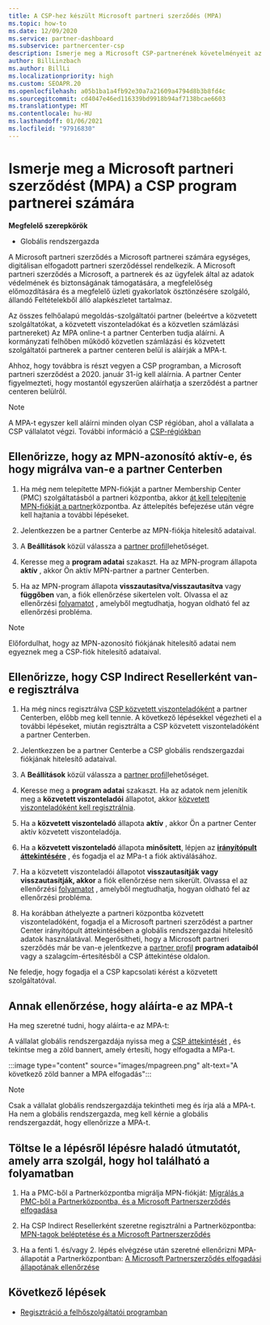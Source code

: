 ```yaml
---
title: A CSP-hez készült Microsoft partneri szerződés (MPA)
ms.topic: how-to
ms.date: 12/09/2020
ms.service: partner-dashboard
ms.subservice: partnercenter-csp
description: Ismerje meg a Microsoft CSP-partnerének követelményeit az egységes, digitálisan elfogadott Microsoft partneri szerződés (MPA) aláírásához és ellenőrzéséhez.
author: BillLinzbach
ms.author: BillLi
ms.localizationpriority: high
ms.custom: SEOAPR.20
ms.openlocfilehash: a05b1ba1a4fb92e30a7a21609a4794d8b3b8fd4c
ms.sourcegitcommit: cd4047e46ed116339bd9918b94af7138bcae6603
ms.translationtype: MT
ms.contentlocale: hu-HU
ms.lasthandoff: 01/06/2021
ms.locfileid: "97916830"
---
```

# <a name="learn-about-the-microsoft-partner-agreement-mpa-for-csp-program-partners"></a>Ismerje meg a Microsoft partneri szerződést (MPA) a CSP program partnerei számára

**Megfelelő szerepkörök**

- Globális rendszergazda

A Microsoft partneri szerződés a Microsoft partnerei számára egységes, digitálisan elfogadott partneri szerződéssel rendelkezik. A Microsoft partneri szerződés a Microsoft, a partnerek és az ügyfelek által az adatok védelmének és biztonságának támogatására, a megfelelőség előmozdítására és a megfelelő üzleti gyakorlatok ösztönzésére szolgáló, állandó Feltételekből álló alapkészletet tartalmaz.

Az összes felhőalapú megoldás-szolgáltatói partner (beleértve a közvetett szolgáltatókat, a közvetett viszonteladókat és a közvetlen számlázási partnereket) Az MPA online-t a partner Centerben tudja aláírni. A kormányzati felhőben működő közvetlen számlázási és közvetett szolgáltatói partnerek a partner centeren belül is aláírják a MPA-t.

Ahhoz, hogy továbbra is részt vegyen a CSP programban, a Microsoft partneri szerződést a 2020. január 31-ig kell aláírnia. A partner Center figyelmezteti, hogy mostantól egyszerűen aláírhatja a szerződést a partner centeren belülről.

>[!NOTE]
>A MPA-t egyszer kell aláírni minden olyan CSP régióban, ahol a vállalata a CSP vállalatot végzi. További információ a [CSP-régiókban](regional-authorization-overview.md) 

## <a name="verify-your-mpn-id-is-active-and-migrated-to-partner-center"></a>Ellenőrizze, hogy az MPN-azonosító aktív-e, és hogy migrálva van-e a partner Centerben

1. Ha még nem telepítette MPN-fiókját a partner Membership Center (PMC) szolgáltatásból a partneri központba, akkor [át kell telepítenie MPN-fiókját a partner](move-pmc-pc-map.md)központba. Az áttelepítés befejezése után végre kell hajtania a további lépéseket. 

1. Jelentkezzen be a partner Centerbe az MPN-fiókja hitelesítő adataival.
 
1. A **Beállítások** közül válassza a [partner profil](https://partner.microsoft.com/pcv/accountsettings/connectedpartnerprofile)lehetőséget.

1. Keresse meg a **program adatai** szakaszt. Ha az MPN-program állapota **aktív** , akkor Ön aktív MPN-partner a partner Centerben.
 
1. Ha az MPN-program állapota **visszautasítva/visszautasítva** vagy **függőben** van, a fiók ellenőrzése sikertelen volt. Olvassa el az ellenőrzési [folyamatot](verification-responses.md) , amelyből megtudhatja, hogyan oldható fel az ellenőrzési probléma.



>[!NOTE]
>Előfordulhat, hogy az MPN-azonosító fiókjának hitelesítő adatai nem egyeznek meg a CSP-fiók hitelesítő adataival.

## <a name="confirm-you-are-enrolled-as-a-csp-indirect-reseller"></a>Ellenőrizze, hogy CSP Indirect Resellerként van-e regisztrálva

1. Ha még nincs regisztrálva [CSP közvetett viszonteladóként](indirect-reseller-tasks-in-partner-center.md) a partner Centerben, előbb meg kell tennie. A következő lépésekkel végezheti el a további lépéseket, miután regisztrálta a CSP közvetett viszonteladóként a partner Centerben.

1. Jelentkezzen be a partner Centerbe a CSP globális rendszergazdai fiókjának hitelesítő adataival.

1. A **Beállítások** közül válassza a [partner profil](https://partner.microsoft.com/pcv/accountsettings/partnerprofile)lehetőséget.

1. Keresse meg a **program adatai** szakaszt. Ha az adatok nem jelenítik meg a **közvetett viszonteladói** állapotot, akkor [közvetett viszonteladóként kell regisztrálnia](indirect-reseller-tasks-in-partner-center.md).

1. Ha a  **közvetett viszonteladó** állapota **aktív** , akkor Ön a partner Center aktív közvetett viszonteladója.
 
4. Ha a  **közvetett viszonteladó** állapota **minősített**, lépjen az [**irányítópult áttekintésére**](https://partner.microsoft.com/pcv/dashboard/overview) , és fogadja el az MPa-t a fiók aktiválásához.
 
1. Ha a közvetett viszonteladói állapotot **visszautasítják** **vagy visszautasítják, akkor** a fiók ellenőrzése nem sikerült. Olvassa el az ellenőrzési [folyamatot](verification-responses.md) , amelyből megtudhatja, hogyan oldható fel az ellenőrzési probléma.

1. Ha korábban áthelyezte a partneri központba közvetett viszonteladóként, fogadja el a Microsoft partneri szerződést a partner Center irányítópult áttekintésében a globális rendszergazdai hitelesítő adatok használatával. Megerősítheti, hogy a Microsoft partneri szerződés már be van-e jelentkezve a [partner profil](https://partner.microsoft.com/pcv/accountsettings/partnerprofile) **program adataiból** vagy a szalagcím-értesítésből a CSP áttekintése oldalon.

Ne feledje, hogy fogadja el a CSP kapcsolati kérést a közvetett szolgáltatóval.

## <a name="verify-that-you-have-signed-the-mpa"></a>Annak ellenőrzése, hogy aláírta-e az MPA-t

Ha meg szeretné tudni, hogy aláírta-e az MPA-t:

 A vállalat globális rendszergazdája nyissa meg a [CSP áttekintését](https://partner.microsoft.com/pcv/dashboard/overview) , és tekintse meg a zöld bannert, amely értesíti, hogy elfogadta a MPa-t.

 
:::image type="content" source="images/mpagreen.png" alt-text="A következő zöld banner a MPA elfogadás":::

>[!NOTE]
>Csak a vállalat globális rendszergazdája tekintheti meg és írja alá a MPA-t. Ha nem a globális rendszergazda, meg kell kérnie a globális rendszergazdát, hogy ellenőrizze a MPA-t.


## <a name="download-the-step-by-step-guide-thats-right-for-where-you-are-in-the-process"></a>Töltse le a lépésről lépésre haladó útmutatót, amely arra szolgál, hogy hol található a folyamatban

1. Ha a PMC-ből a Partnerközpontba migrálja MPN-fiókját: [Migrálás a PMC-ből a Partnerközpontba, és a Microsoft Partnerszerződés elfogadása](https://assetsprod.microsoft.com/mpn/migrate-pmc-pc-mpa-guide.pptx)

2. Ha CSP Indirect Resellerként szeretne regisztrálni a Partnerközpontba: [MPN-tagok beléptetése és a Microsoft Partnerszerződés](https://assetsprod.microsoft.com/mpn/onboard-pc-csp-mpn-mpa-guide.pptx)

3. Ha a fenti 1. és/vagy 2. lépés elvégzése után szeretné ellenőrizni MPA-állapotát a Partnerközpontban: [A Microsoft Partnerszerződés elfogadási állapotának ellenőrzése](https://assetsprod.microsoft.com/mpn/verify-mpa-acceptance-status.pptx)
 
## <a name="next-steps"></a>Következő lépések

- [Regisztráció a felhőszolgáltatói programban](enrolling-in-the-csp-program.md)
